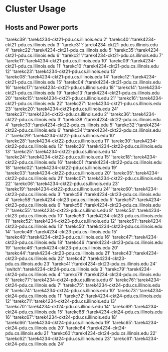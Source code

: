 # Cluster Usage

## Hosts and Power ports

'tarekc39':'tarek4234-ckt21-pdu.cs.illinois.edu 2'
'tarekc40':'tarek4234-ckt21-pdu.cs.illinois.edu 3'
'tarekc31':'tarek4234-ckt21-pdu.cs.illinois.edu 4'
'tarekc22':'tarek4234-ckt21-pdu.cs.illinois.edu 5'
'tarekc35':'tarek4234-ckt21-pdu.cs.illinois.edu 6'
'tarekc21':'tarek4234-ckt21-pdu.cs.illinois.edu 7'
'tarekc11':'tarek4234-ckt21-pdu.cs.illinois.edu 10'
'tarekc09':'tarek4234-ckt21-pdu.cs.illinois.edu 11'
'tarekc10':'tarek4234-ckt21-pdu.cs.illinois.edu 12'
'tarekc23':'tarek4234-ckt21-pdu.cs.illinois.edu 13'
'tarekc08':'tarek4234-ckt21-pdu.cs.illinois.edu 14'
'tarekc12':'tarek4234-ckt21-pdu.cs.illinois.edu 15'
'tarekc04':'tarek4234-ckt21-pdu.cs.illinois.edu 16'
'tarekc17':'tarek4234-ckt21-pdu.cs.illinois.edu 18'
'tarekc14':'tarek4234-ckt21-pdu.cs.illinois.edu 19'
'tarekc13':'tarek4234-ckt21-pdu.cs.illinois.edu 20'
'tarekc15':'tarek4234-ckt21-pdu.cs.illinois.edu 21'
'tarekc16':'tarek4234-ckt21-pdu.cs.illinois.edu 22'
'tarekc27':'tarek4234-ckt21-pdu.cs.illinois.edu 23'
'tarekc20':'tarek4234-ckt21-pdu.cs.illinois.edu 24'
'tarekc37':'tarek4234-ckt22-pdu.cs.illinois.edu 2'
'tarekc36':'tarek4234-ckt22-pdu.cs.illinois.edu 3'
'tarekc38':'tarek4234-ckt22-pdu.cs.illinois.edu 4'
'tarekc33':'tarek4234-ckt22-pdu.cs.illinois.edu 5'
'tarekc32':'tarek4234-ckt22-pdu.cs.illinois.edu 6'
'tarekc34':'tarek4234-ckt22-pdu.cs.illinois.edu 7'
'tarekc29':'tarek4234-ckt22-pdu.cs.illinois.edu 10'
'tarekc28':'tarek4234-ckt22-pdu.cs.illinois.edu 11'
'tarekc30':'tarek4234-ckt22-pdu.cs.illinois.edu 12'
'tarekc26':'tarek4234-ckt22-pdu.cs.illinois.edu 13'
'tarekc25':'tarek4234-ckt22-pdu.cs.illinois.edu 14'
'tarekc24':'tarek4234-ckt22-pdu.cs.illinois.edu 15'
'tarekc18':'tarek4234-ckt22-pdu.cs.illinois.edu 16'
'tarekc01':'tarek4234-ckt22-pdu.cs.illinois.edu 18'
'tarekc02':'tarek4234-ckt22-pdu.cs.illinois.edu 19'
'tarekc03':'tarek4234-ckt22-pdu.cs.illinois.edu 20'
'tarekc05':'tarek4234-ckt22-pdu.cs.illinois.edu 21'
'tarekc07':'tarek4234-ckt22-pdu.cs.illinois.edu 22'
'tarekc06':'tarek4234-ckt22-pdu.cs.illinois.edu 23'
'tarekc19':'tarek4234-ckt22-pdu.cs.illinois.edu 24'
'tarekc60':'tarek4234-ckt23-pdu.cs.illinois.edu 3'
'tarekc59':'tarek4234-ckt23-pdu.cs.illinois.edu 4'
'tarekc58':'tarek4234-ckt23-pdu.cs.illinois.edu 5'
'tarekc57':'tarek4234-ckt23-pdu.cs.illinois.edu 6'
'tarekc56':'tarek4234-ckt23-pdu.cs.illinois.edu 7'
'tarekc55':'tarek4234-ckt23-pdu.cs.illinois.edu 8'
'tarekc54':'tarek4234-ckt23-pdu.cs.illinois.edu 10'
'tarekc53':'tarek4234-ckt23-pdu.cs.illinois.edu 11'
'tarekc52':'tarek4234-ckt23-pdu.cs.illinois.edu 12'
'tarekc51':'tarek4234-ckt23-pdu.cs.illinois.edu 13'
'tarekc50':'tarek4234-ckt23-pdu.cs.illinois.edu 14'
'tarekc49':'tarek4234-ckt23-pdu.cs.illinois.edu 15'
'tarekc48':'tarek4234-ckt23-pdu.cs.illinois.edu 16'
'tarekc47':'tarek4234-ckt23-pdu.cs.illinois.edu 18'
'tarekc46':'tarek4234-ckt23-pdu.cs.illinois.edu 19'
'tarekc46':'tarek4234-ckt23-pdu.cs.illinois.edu 20'
'tarekc44':'tarek4234-ckt23-pdu.cs.illinois.edu 21'
'tarekc43':'tarek4234-ckt23-pdu.cs.illinois.edu 22'
'tarekc42':'tarek4234-ckt23-pdu.cs.illinois.edu 23'
'tarekc41':'tarek4234-ckt23-pdu.cs.illinois.edu 24'
'switch':'tarek4234-ckt24-pdu.cs.illinois.edu 3'
'tarekc79':'tarek4234-ckt24-pdu.cs.illinois.edu 4'
'tarekc78':'tarek4234-ckt24-pdu.cs.illinois.edu 5'
'tarekc77':'tarek4234-ckt24-pdu.cs.illinois.edu 6'
'tarekc76':'tarek4234-ckt24-pdu.cs.illinois.edu 7'
'tarekc75':'tarek4234-ckt24-pdu.cs.illinois.edu 8'
'tarekc74':'tarek4234-ckt24-pdu.cs.illinois.edu 10'
'tarekc73':'tarek4234-ckt24-pdu.cs.illinois.edu 11'
'tarekc72':'tarek4234-ckt24-pdu.cs.illinois.edu 12'
'tarekc71':'tarek4234-ckt24-pdu.cs.illinois.edu 13'
'tarekc70':'tarek4234-ckt24-pdu.cs.illinois.edu 14'
'tarekc69':'tarek4234-ckt24-pdu.cs.illinois.edu 15'
'tarekc68':'tarek4234-ckt24-pdu.cs.illinois.edu 16'
'tarekc67':'tarek4234-ckt24-pdu.cs.illinois.edu 18'
'tarekc66':'tarek4234-ckt24-pdu.cs.illinois.edu 19'
'tarekc65':'tarek4234-ckt24-pdu.cs.illinois.edu 20'
'tarekc64':'tarek4234-ckt24-pdu.cs.illinois.edu 21'
'tarekc63':'tarek4234-ckt24-pdu.cs.illinois.edu 22'
'tarekc62':'tarek4234-ckt24-pdu.cs.illinois.edu 23'
'tarekc61':'tarek4234-ckt24-pdu.cs.illinois.edu 24'
